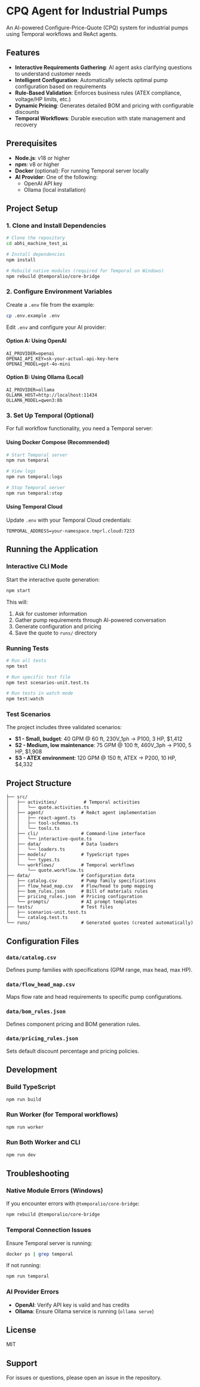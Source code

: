 # CPQ Agent for Industrial Pumps

An AI-powered Configure-Price-Quote (CPQ) system for industrial pumps using Temporal workflows and ReAct agents.

## Features

- **Interactive Requirements Gathering**: AI agent asks clarifying questions to understand customer needs
- **Intelligent Configuration**: Automatically selects optimal pump configuration based on requirements
- **Rule-Based Validation**: Enforces business rules (ATEX compliance, voltage/HP limits, etc.)
- **Dynamic Pricing**: Generates detailed BOM and pricing with configurable discounts
- **Temporal Workflows**: Durable execution with state management and recovery

## Prerequisites

- **Node.js**: v18 or higher
- **npm**: v8 or higher
- **Docker** (optional): For running Temporal server locally
- **AI Provider**: One of the following:
  - OpenAI API key
  - Ollama (local installation)

## Project Setup

### 1. Clone and Install Dependencies

```bash
# Clone the repository
cd abhi_machine_test_ai

# Install dependencies
npm install

# Rebuild native modules (required for Temporal on Windows)
npm rebuild @temporalio/core-bridge
```

### 2. Configure Environment Variables

Create a `.env` file from the example:

```bash
cp .env.example .env
```

Edit `.env` and configure your AI provider:

#### Option A: Using OpenAI

```env
AI_PROVIDER=openai
OPENAI_API_KEY=sk-your-actual-api-key-here
OPENAI_MODEL=gpt-4o-mini
```


#### Option B: Using Ollama (Local)

```env
AI_PROVIDER=ollama
OLLAMA_HOST=http://localhost:11434
OLLAMA_MODEL=qwen3:8b
```


### 3. Set Up Temporal (Optional)

For full workflow functionality, you need a Temporal server:

#### Using Docker Compose (Recommended)

```bash
# Start Temporal server
npm run temporal

# View logs
npm run temporal:logs

# Stop Temporal server
npm run temporal:stop
```

#### Using Temporal Cloud

Update `.env` with your Temporal Cloud credentials:
```env
TEMPORAL_ADDRESS=your-namespace.tmprl.cloud:7233
```

## Running the Application

### Interactive CLI Mode

Start the interactive quote generation:

```bash
npm start
```

This will:
1. Ask for customer information
2. Gather pump requirements through AI-powered conversation
3. Generate configuration and pricing
4. Save the quote to `runs/` directory

### Running Tests

```bash
# Run all tests
npm test

# Run specific test file
npm test scenarios-unit.test.ts

# Run tests in watch mode
npm test:watch
```

### Test Scenarios

The project includes three validated scenarios:

- **S1 - Small, budget**: 40 GPM @ 60 ft, 230V_1ph → P100, 3 HP, $1,412
- **S2 - Medium, low maintenance**: 75 GPM @ 100 ft, 460V_3ph → P100, 5 HP, $1,908
- **S3 - ATEX environment**: 120 GPM @ 150 ft, ATEX → P200, 10 HP, $4,332

## Project Structure

```
├── src/
│   ├── activities/          # Temporal activities
│   │   └── quote.activities.ts
│   ├── agent/              # ReAct agent implementation
│   │   ├── react-agent.ts
│   │   ├── tool-schemas.ts
│   │   └── tools.ts
│   ├── cli/                # Command-line interface
│   │   └── interactive-quote.ts
│   ├── data/               # Data loaders
│   │   └── loaders.ts
│   ├── models/             # TypeScript types
│   │   └── types.ts
│   └── workflows/          # Temporal workflows
│       └── quote.workflow.ts
├── data/                   # Configuration data
│   ├── catalog.csv         # Pump family specifications
│   ├── flow_head_map.csv   # Flow/head to pump mapping
│   ├── bom_rules.json      # Bill of materials rules
│   ├── pricing_rules.json  # Pricing configuration
│   └── prompts/            # AI prompt templates
├── tests/                  # Test files
│   ├── scenarios-unit.test.ts
│   └── catalog.test.ts
└── runs/                   # Generated quotes (created automatically)
```

## Configuration Files

### `data/catalog.csv`
Defines pump families with specifications (GPM range, max head, max HP).

### `data/flow_head_map.csv`
Maps flow rate and head requirements to specific pump configurations.

### `data/bom_rules.json`
Defines component pricing and BOM generation rules.

### `data/pricing_rules.json`
Sets default discount percentage and pricing policies.

## Development

### Build TypeScript

```bash
npm run build
```

### Run Worker (for Temporal workflows)

```bash
npm run worker
```

### Run Both Worker and CLI

```bash
npm run dev
```

## Troubleshooting

### Native Module Errors (Windows)

If you encounter errors with `@temporalio/core-bridge`:

```bash
npm rebuild @temporalio/core-bridge
```

### Temporal Connection Issues

Ensure Temporal server is running:
```bash
docker ps | grep temporal
```

If not running:
```bash
npm run temporal
```

### AI Provider Errors

- **OpenAI**: Verify API key is valid and has credits
- **Ollama**: Ensure Ollama service is running (`ollama serve`)

## License

MIT

## Support

For issues or questions, please open an issue in the repository.
